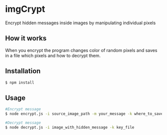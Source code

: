 imgCrypt
=========

Encrypt hidden messages inside images by manipulating individual pixels

## How it works
When you encrypt the program changes color of random pixels and saves in a file which pixels and how to decrypt them. 

## Installation
```sh
$ npm install
```

## Usage
```sh
#Encrypt message
$ node encrypt.js -i source_image_path -m your_message -k where_to_save_key_file -o output_file(must be png)

#Decrypt message
$ node decrypt.js -i image_with_hidden_message -k key_file

```
